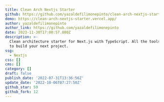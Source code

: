 ```yaml
---
title: Clean Arch Nextjs Starter
github: https://github.com/yazaldefilimonepinto/clean-arch-nextjs-starter
demo: https://clean-arch-nextjs-starter.vercel.app/
author: yazaldefilimonepinto
author_link: https://github.com/yazaldefilimonepinto
date: 2023-11-30T17:00:57.880Z
description: >-
  Clean architecture starter for Next.js with TypeScript. All the tools you need
  to build your next project.
ssg:
  - Nextjs
css: []
cms: []
category: []
draft: false
publish_date: '2022-07-31T13:36:56Z'
update_date: '2022-10-06T07:27:50Z'
github_star: 59
github_fork: 12
---
```

